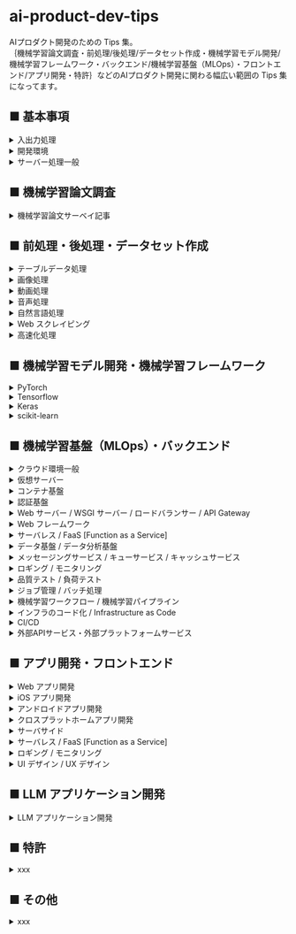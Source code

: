 # ai-product-dev-tips
AIプロダクト開発のための Tips 集。<br>
｛機械学習論文調査・前処理/後処理/データセット作成・機械学習モデル開発/機械学習フレームワーク・バックエンド/機械学習基盤（MLOps）・フロントエンド/アプリ開発・特許｝などのAIプロダクト開発に関わる幅広い範囲の Tips 集になってます。

## ■ 基本事項

<details>
<summary>入出力処理</summary>

- [【シェルスクリプト】フォルダ内のファイル数を確認する。](https://github.com/Yagami360/ai-product-dev-tips/tree/master/io_processing/2)
- [【Python】フォルダ内のファイル一覧を取得する。](https://github.com/Yagami360/ai-product-dev-tips/tree/master/io_processing/1)
- [【Python】２つのフォルダのファイル数＆ファイル名の差分を確認する。](https://github.com/Yagami360/ai-product-dev-tips/tree/master/io_processing/3)
- [【シェルスクリプト】ランダムに１００個のファイルをサンプリングする。](https://github.com/Yagami360/ai-product-dev-tips/tree/master/io_processing/4)
- [【Python】独自の Python CLI コマンドを作成する（ローカル環境にあるファイルでインストールする場合）](https://github.com/Yagami360/ai-product-dev-tips/tree/master/io_processing/5)
- 【Python】独自の Python CLI コマンドを作成する（PyPI に公開したファイルでインストールする場合）
- [【Golang】cobra を使用して独自の Golang CLI コマンドを使用する](https://github.com/Yagami360/ai-product-dev-tips/tree/master/io_processing/7)

</details>

<details>
<summary>開発環境</summary>

- git<br>
    - [git flow をしてブランチ管理を行う](https://github.com/Yagami360/ai-product-dev-tips/tree/master/others_processing/1)
- conda
    - [【シェルスクリプト】シェルスクリプト内で conda 環境を切り替える。](https://github.com/Yagami360/ai-product-dev-tips/tree/master/conda_processing/1)
    - [【シェルスクリプト】conda 環境の自動的に作成する。](https://github.com/Yagami360/ai-product-dev-tips/tree/master/conda_processing/2)
- [Docker](#Docker)
</details>

<details>
<summary>サーバー処理一般</summary>

- 【シェルスクリプト】ssh 切れ対策のために `nohup` コマンドで実行する。
- 【シェルスクリプト】サーバー間でデータを転送・コピーする。
- 【シェルスクリプト】`curl` コマンドで WebAPI を直接たたく
- [【UNIX】サーバー上の画像ファイルをブラウザ上で確認する。](https://github.com/Yagami360/ai-product-dev-tips/tree/master/server_processing/2)
- [【シェルスクリプト】GCP or AWS インスタンスをシェルスクリプト上から停止する。](https://github.com/Yagami360/ai-product-dev-tips/tree/master/server_processing/1)
- 【Python】サーバー上での Python スクリプトをデバッグするときに、ブレークポイントを有効にする。（`import pdb; pdb.set_trace()`）
- [【シェルスクリプト】シェルスクリプトで、GoogleDrive から大容量データをコピーする。](https://github.com/Yagami360/ai-product-dev-tips/tree/master/server_processing/3)
- 【Python】スクリプトで GoogleDrive へデータを自動的に転送する。
- [【シェルスクリプト】ポートフォワーディングを使用した tensorboard 接続](https://github.com/Yagami360/ai-product-dev-tips/tree/master/server_processing/21)
- VPN 接続

</details>

## ■ 機械学習論文調査

<details>
<summary>機械学習論文サーベイ記事</summary>

- [深層学習モデルの論文サーベイ記事](https://github.com/Yagami360/MachineLearning-Papers_Survey)

</details>

## ■ 前処理・後処理・データセット作成

<details>
<summary>テーブルデータ処理</summary>

- 【Python】pandas_profiling でテーブルデータの統計情報を確認する。
- 【Python】pandas データ型に基づき、欠損値の埋め合わせとカテゴリデータのエンコードを一括して行う。
- 【Python】モデルの `feature_importances_` で重要特徴量を確認する。

</details>

<details>
<summary>画像処理</summary>

- [【シェルスクリプト】画像ファイルの解像度を確認する。](https://github.com/Yagami360/ai-product-dev-tips/tree/master/image_processing/1)
- [【Python】OpenCV ↔ Pillow ↔ numpy の変換対応](https://github.com/Yagami360/ai-product-dev-tips/tree/master/image_processing/4)
- [【Python】画像の滑らかさを落とさないように拡張子を変更する。](https://github.com/Yagami360/ai-product-dev-tips/tree/master/image_processing/3)
- [【Python】画像やセマンティックセグメンテーション画像の滑らかさを落とさないようにリサイズする。](https://github.com/Yagami360/ai-product-dev-tips/tree/master/image_processing/2)
- [【Python】画像の対象物のアスペクト比を変えないまま adjust する。](https://github.com/Yagami360/ai-product-dev-tips/tree/master/image_processing/11)
- [【Python】画像の対象物全体を膨張・収縮させる。](https://github.com/Yagami360/ai-product-dev-tips/tree/master/image_processing/14)
- [【Python】人物画像の特定の対象物のみを膨張・収縮させる。](https://github.com/Yagami360/ai-product-dev-tips/tree/master/image_processing/16)
- [【Python】データオーギュメンションや品質評価のための画像の拡大縮小＆平行移動＆回転](https://github.com/Yagami360/ai-product-dev-tips/tree/master/image_processing/13)
- [【Python】セマンティックセグメンテーション画像からラベル値を取得する。](https://github.com/Yagami360/ai-product-dev-tips/tree/master/image_processing/5)
- [【Python】セマンティックセグメンテーション画像の特定のラベル値の部分を抜き取る。](https://github.com/Yagami360/ai-product-dev-tips/tree/master/image_processing/6)
- [【Python】画像のバイナリマスク画像を生成する。](https://github.com/Yagami360/ai-product-dev-tips/tree/master/image_processing/9)
- [【Python】画像の境界輪郭線を滑らかにしたマスク画像を生成する。](https://github.com/Yagami360/ai-product-dev-tips/tree/master/image_processing/17)
- [【Python】画像の背景部分をくり抜く。（グラフ カット）](https://github.com/Yagami360/ai-product-dev-tips/tree/master/image_processing/10)
- remove bg を使用して、画像の背景部分をくり抜く。（グラフ カット）
- [【Python】画像の上下 or 左右対称性を検出する。](https://github.com/Yagami360/ai-product-dev-tips/tree/master/image_processing/8)
- [【Python】品質評価のためのグリッド画像を生成する。](https://github.com/Yagami360/ai-product-dev-tips/tree/master/image_processing/7)
- [【Python】元画像とセグメンテーション画像をアルファブレンディングで重ねて表示する。](https://github.com/Yagami360/ai-product-dev-tips/tree/master/image_processing/12)
- 【Python】画像の特定の対象物が画面端で途切れているかを検出する。
- 【Python】人物パース画像から上着を着ているような人物画像を検出する。
- OpenPose による姿勢推定
    - OpenPose のインストール
    - 【Python】OpenPose の json ファイルを読み込む。
    - 【Python】OpenPose の json ファイルを書き込む。
    - [【Python】OpenPose の json ファイルの関節点を画像表示する。](https://github.com/Yagami360/ai-product-dev-tips/tree/master/image_processing/openpose/1)
    - [【Python】OpenPose の関節点情報に基づき、人物画像を上半身部分でクロップする。](https://github.com/Yagami360/ai-product-dev-tips/tree/master/image_processing/openpose/3)
    - [【Python】OpenPose の関節点情報に基づき、人物画像が正面を向いているか後ろを向いているか判定する。](https://github.com/Yagami360/ai-product-dev-tips/tree/master/image_processing/openpose/2)
    - [【Python】OpenPose の関節点情報と人物パース画像に基づき、人物画像が半袖を着ているかを検出する。](https://github.com/Yagami360/ai-product-dev-tips/tree/master/image_processing/openpose/4)
    - [【Python】OpenPose の関節点情報に基づき、人物セグメンテーション画像に、他の人体部位のラベルを追加する。](https://github.com/Yagami360/ai-product-dev-tips/tree/master/image_processing/openpose/5)
- DensePose による姿勢推定
    - [DensePose の推論 API](https://github.com/Yagami360/densepose_wrapper)
    - [DensePose の IUV 画像から人物パース画像を取得する](https://github.com/Yagami360/densepose_wrapper/blob/master/visualization.py)
    - [DensePose の IUV 画像から UV 値の等高線画像を取得する](https://github.com/Yagami360/densepose_wrapper/blob/master/visualization.py)
    - [DensePose と人物パースモデルを用いて、人物画像における手領域の画像を取得する](https://github.com/Yagami360/hand-image-extractor-api)
- dlib による顔の landmark 検出
    - [【Python】dlib で顔の landmark 検出を検出し、画像上に表示する。](https://github.com/Yagami360/ai-product-dev-tips/tree/master/image_processing/15)

</details>

<details>
<summary>動画処理</summary>

- ffmpeg を使用して動画ファイル（mp4）をクロップする
- [【Python】ffmpeg を使用して画像ファイルと音声ファイル（mp3）から動画ファイル（mp4）を作成する](https://github.com/Yagami360/ai-product-dev-tips/tree/master/video_processing/1)

</details>

<details>
<summary>音声処理</summary>

- [pydub と ffmpeg を用いて音声ファイルの無音部分をクレンジングする](https://github.com/Yagami360/ai-product-dev-tips/tree/master/audio_processing/1)

</details>

<details>
<summary>自然言語処理</summary>

</details>

<details>
<summary>Web スクレイピング</summary>

- [【Python】WEB 上の画像データを収集する。](https://github.com/Yagami360/ai-product-dev-tips/tree/master/web_scraping/1)
- 【Python】Selenium を用いてログインが必要な Web ページにログインし、スクレイピングを行う

</details>

<details>
<summary>高速化処理</summary>

- [【Python】for ループ内の処理を複数 CPU の並列処理で高速化する。](https://github.com/Yagami360/ai-product-dev-tips/tree/master/acceleration_processing/2)
- [【Python】複数 GPU での並列化のために、フォルダ内のファイルを分割し別フォルダに保存し、その後１つのフォルダに再統合する。](https://github.com/Yagami360/ai-product-dev-tips/tree/master/acceleration_processing/1)
- 【Python】for ではなく行列処理で画像処理を高速化する。
- Cuda
- cupy
- OpenCV (GPU版)
- [【Golang】goroutine と Channel を使用してマルチスレッド処理を行う](https://github.com/Yagami360/ai-product-dev-tips/tree/master/ml_ops/100)

</details>

## ■ 機械学習モデル開発・機械学習フレームワーク

<details>
<summary>PyTorch</summary>

- 学習＆推論処理
    - 【PyTorch】学習用データセットと検証用データセットの分割
    - 【PyTorch】学習済みチェックポイント読み込み時に epoch 数や step 数も読み込めるようにする。
    - 【PyTorch】k-fold CV での学習処理
        - scikit-learn の `KFold` と PyTorch の `Subset` の使用
- ネットワーク定義
    - `add_module()` or `nn.ModuleList` or `nn.ModuleDict` でネットワークの段数を柔軟に可変出来るようにする
    - 【PyTorch】特定の層のみ学習を行うようにする : `param.requires_grad = False` と optimizer の `params` 引数の設定
- 高速化
    - [【PyTorch】DP [DataParallel] を使用した単一プロセス + 複数 GPU での高速化](https://github.com/Yagami360/ai-product-dev-tips/tree/master/pytorch_tips/2)
    - [【PyTorch】AMP [Automatic Mixed Precision] を使用した学習と推論の高速化](https://github.com/Yagami360/ai-product-dev-tips/tree/master/pytorch_tips/5)
    - [【PyTorch】DDP [DistributedDataParallel] を使用した複数プロセス + 複数GPU での高速化](https://github.com/Yagami360/ai-product-dev-tips/tree/master/pytorch_tips/3)
    - [【PyTorch】DDP + AMP を使用した高速化](https://github.com/Yagami360/ai-product-dev-tips/tree/master/pytorch_tips/4)
    - [【PyTorch】データローダーでの前処理を GPU 動作させて高速化する（PyTorch 1.7, torchvison 0.8 以降）](https://github.com/Yagami360/ai-product-dev-tips/tree/master/pytorch_tips/6)
- 表示処理
    - 【PyTorch】tensorboard の画像出力を横軸縦軸に並べて表示する
    - 【PyTorch】TensorBoard のヒストグラムにネットワークの重みを表示する。
- データローダー
    - 【PyTorch】独自データセットでの DataLoader 
    - 【PyTorch】複数種類の DA を args 引数でカスタマイズ可能にする
    - [【PyTorch】ネットワークへの入力画像が複数存在する場合に入力画像毎に異なる seed 値での DA を適用する](https://github.com/Yagami360/ai-product-dev-tips/tree/master/pytorch_tips/1)
    - 【PyTorch】Random Erasing での DA
    - 【PyTorch】CutMix での DA
    - 【PyTorch】TPS 変換での DA
- その他
    - 【PyTorch】OpenCV ↔ Pillow ↔ numpy ↔ Tensor [PyTorch] の変換対応
    - 【PyTorch】再現性確保のためのシード値固定処理
    - 【PyTorch】GPU での処理時間を計測する : `torch.cuda.Event()` 使用する方法
- [【PyTorch】PyTorch を使用した深層学習モデルの実装コード集](https://github.com/Yagami360/MachineLearning_Exercises_Python_PyTorch)
- [【PyTorch】PyTorch を使用した強化学習モデルの実装コード集](https://github.com/Yagami360/ReinforcementLearning_Exercises)
- [【PyTorch】PyTorch を使用した 3D Reconstruction モデルの実装コード集](https://github.com/Yagami360/3d-reconstruction_exercises_pytorch)

</details>

<details>
<summary>Tensorflow</summary>

- 【Tensorflow】Dataset API を使用したデータローダー（tensorflow 1.4以降, tensoflow 2.x）
- 【Tensorflow】tensor 値の確認方法（tensorflow 1.x, tensoflow 2.x <EagerMode>, tensoflow 2.x<GraphMode>）
- 【Tensorflow】tf_debug CLI でのデバッグ処理
- 【Tensorflow】tf_debug GUI でのデバッグ処理
- 【Tensorflow】複数 GPU での学習
- 【Tensorflow】AMP（混合精度）を使用した高速化
- [【Tensorflow】Tensorflow を使用した深層学習モデルの実装コード集](https://github.com/Yagami360/machine-learning_exercises_tensorflow)

</details>

<details>
<summary>Keras</summary>

- 【Keras】独自データセットの DataLoader
- 【Keras】継承クラスで独自のネットワークを定義する 
- 【Keras】FineTuning
- 【Keras】複数 GPU での学習
- 【Keras】AMP（混合精度）を使用した高速化
- [【Keras】Keras を使用した Kaggle コンペでの実装コード集](https://github.com/Yagami360/kaggle_exercises)

</details>

<details>
<summary>scikit-learn</summary>

- [【scikit-learn】scikit-learn を使用した 非DNN の機械学習モデルの実装コード集](https://github.com/Yagami360/MachineLearning_Exercises_Python_scikit-learn)

</details>

## ■ 機械学習基盤（MLOps）・バックエンド

<details>
<summary>クラウド環境一般</summary>

- AWS
    - 【AWS】EC インスタンスのディスク容量を後から増設する。
- GCP
    - [【シェルスクリプト】GCP に DeepLearning 環境を自動的に構築する。](https://github.com/Yagami360/ai-product-dev-tips/tree/master/server_processing/6)
    - 【GCP】GCP ディスクを `gcsfuse` コマンドでマウントする。
    - [【GCP】サーバー起動後に自動的に実行するスクリプトを設定する。](https://github.com/Yagami360/ai-product-dev-tips/tree/master/server_processing/5)
    - 【GCP】インスタンスグループを利用したオートスケーリング、ロードバランサーの導入
</details>

<details>
<summary>仮想サーバー</summary>

- 【AWS】EC2 インスタンス
    - [Spotinst Elastigroup を使用して AWS の Spot インスタンスを低価格＆高安定で運用する](https://github.com/Yagami360/ai-product-dev-tips/tree/master/ml_ops/87)
- 【GCP】VM インスタンス

</details>

<details>
<summary>コンテナ基盤</summary>

- <a id="Docker"></a>Docker
    - [【Docker】Docker の基本事項・基本コマンド](https://github.com/Yagami360/ai-product-dev-tips/tree/master/docker_processing/1)
    - [【Docker】docker コンテナ内で機械学習モデルの処理を実行中に tensorboard で実行結果を確認する。](https://github.com/Yagami360/ai-product-dev-tips/tree/master/docker_processing/2)
    - [【Docker】コンテナの起動とコンテナ内での python スクリプト実行を一括して行う。](https://github.com/Yagami360/ai-product-dev-tips/tree/master/docker_processing/3)
    - [【Docker】docker-compose を用いず Docker イメージの作成＆コンテナ起動を一括して実行する](https://github.com/Yagami360/ai-product-dev-tips/tree/master/docker_processing/4)
    - [【Docker】ホスト環境とコンテナ環境で同期したファイルの所有権を指定する。](https://github.com/Yagami360/ai-product-dev-tips/tree/master/docker_processing/5)
    - [【Docker】docker exec を nohup で実行する。](https://github.com/Yagami360/ai-product-dev-tips/tree/master/docker_processing/6)
    - [【Docker】本番環境用の Docker イメージと開発環境用の Docker イメージの構成](https://github.com/Yagami360/ai-product-dev-tips/tree/master/docker_processing/7)
    - 【Docker】dockerfile でユーザー追加後に git clone する際の、permission denied エラー対策
    - [【Docker】dockerfile の WORKDIR 変更前のデフォルトパス](https://github.com/Yagami360/ai-product-dev-tips/tree/master/docker_processing/9)
    - [【Docker】requests モジュールを用いてコンテナ間通信するときの、IP アドレス指定方式（コンテナ名で指定）](https://github.com/Yagami360/ai-product-dev-tips/tree/master/docker_processing/8)
    - 【Docker】Docker コンテナ内から別の Docker コンテナを認識する
- Kubernetes (k8s)
    - 【GCP】GKE [Google Kubernetes Engine]
        - [【GCP】Kubernetes (k8s) と GKE [Google Kubernetes Engine] の基本事項](https://github.com/Yagami360/ai-product-dev-tips/tree/master/server_processing/9)
        - [【GCP】GKE クラスタのノードで GPU を使用可能にする](https://github.com/Yagami360/ai-product-dev-tips/tree/master/server_processing/10)
        - [【GCP】GKE を用いた機械学習モデルの推論 API の構築](https://github.com/Yagami360/graphonomy_api-server_gke)
        - [[In-progress]【GCP】GKE でのオートスケールの基礎事項](https://github.com/Yagami360/ai-product-dev-tips/tree/master/ml_ops/31)
        - [【GCP】Cloud Monitoring でのカスタム指標を k8s の外部メトリックとしてオートスケールする](https://github.com/Yagami360/ai-product-dev-tips/tree/master/ml_ops/50)
        - 【GCP】Workload Identity を用いた GKE クラスタから GCP リソースへのアクセス
        - 【GCP】GKE の外部公開サービスの IP アドレスを固定する
        - 【GCP】Pod 間で通信する
        - 【GCP】Pod 内のコンテナ間で通信する
        - 【GCP】Pod でのコンテナの起動順を設定する
        - 【GCP】Pod 内のコンテナ内から別の Pod を認識する
        - 【GCP】GKE クラスタをマルチゾーンクラスタにして安定性を向上させる
        - 【GCP】GKE クラスタをマルチリージョン＆マルチゾーンクラスタにして安定性を向上させる
        - 【k8s】Istio の基礎事項
        - [【GCP】GKE で構成した Web API に Istio を使用したサーキットブレーカーを導入する](https://github.com/Yagami360/ai-product-dev-tips/tree/master/ml_ops/27)
        - [【GCP】Istio の VirtualSevice を使用してリクエストデータのヘッダーに応じて異なる Web-API で推論する](https://github.com/Yagami360/ai-product-dev-tips/tree/master/ml_ops/40)
        - [[In-progress]【GCP】GoogleマネージドSSL証明書を用いて、GKE 上の Web-API を https 化する](https://github.com/Yagami360/ai-product-dev-tips/tree/master/ml_ops/45)
        - [【GCP】k8s の Job を使用する](https://github.com/Yagami360/ai-product-dev-tips/tree/master/ml_ops/51)
        - 【GCP】k8s の CronJob を使用する
        - 【GCP】同期 REST API へのリクエストを k8s のジョブで管理する
        - 【GCP】非同期 REST API へのリクエストを k8s のジョブを管理する
        - 【GCP】サイドカーで異なるコンテナ間のボリュームを共有する
        - 【GCP】k8s の PersistentVolume と hostpath を使用してコンテナ間のボリュームを永続的に共有する
        - [【GCP】GKE 上の Web-API に対して Google Cloud Armor の WAF 機能を使用してクライアントIP単位での RateLimit 制限を行う](https://github.com/Yagami360/ai-product-dev-tips/tree/master/ml_ops/55)
        - [【GCP】 Kustomize を使用して GKE 上の　Web-API の k8s のリソース管理を行う](https://github.com/Yagami360/ai-product-dev-tips/tree/master/ml_ops/71)
        - 【GCP】GKE で Spot インスタンスを使用しコスト削減を行う
    - 【AWS】Amazon EKS [Amazon Elastic Kubernetes Service]
        - [[In-progress]【AWS】`eksctl` コマンドを使用して Amazon EKS 上の Web API を構築する](https://github.com/Yagami360/ai-product-dev-tips/tree/master/ml_ops/60)
        - [【AWS】Spotinst Ocean を使用して AWS の EKS クラスターを低価格＆高安定で運用する](https://github.com/Yagami360/ai-product-dev-tips/tree/master/ml_ops/88)
        - 【AWS】Spotinst Ocean を使用して AWS の EKS クラスターを低価格＆高安定で運用する（terraform 使用）

</details>

<details>
<summary>認証基盤</summary>

- [【GCP】GCP の認証システム](https://github.com/Yagami360/ai-product-dev-tips/tree/master/server_processing/11)
- [[In-progress]【AWS】AWS の認証システム](https://github.com/Yagami360/ai-product-dev-tips/tree/master/ml_ops/59)
</details>

<details>
<summary>Web サーバー / WSGI サーバー / ロードバランサー / API Gateway</summary>

- Web サーバー / WSGI サーバー
    - nginx
        - [【nginx】nginx の基本事項](https://github.com/Yagami360/ai-product-dev-tips/tree/master/server_processing/22)
        - [【nginx】nginx での Webサーバーを https 化する（自己署名SSL認証書を使用する場合）](https://github.com/Yagami360/ai-product-dev-tips/tree/master/server_processing/23)
        - [【nginx】nginx をリバースプロキシとして利用する。](https://github.com/Yagami360/ai-product-dev-tips/tree/master/server_processing/24)
        - [【nginx】リバースプロキシとしての nginx をロードバランサーとして利用する。](https://github.com/Yagami360/ai-product-dev-tips/tree/master/server_processing/25)
        - [【nginx】docker + nginx + Flask を用いた Web-API の構築](https://github.com/Yagami360/ai-product-dev-tips/tree/master/server_processing/26)
    - WSGI/ uWSGI
        - [【uWSGI】WSGI / uWSGI の基本事項](https://github.com/Yagami360/ai-product-dev-tips/tree/master/server_processing/27)
        - [【uWSGI】docker + nginx + uWSGI + Flask を用いた Web-API の構築](https://github.com/Yagami360/ai-product-dev-tips/tree/master/server_processing/28)
    - Gunicorn
- ロードバランサー
    - 【AWS】ALB [Application Load Balancer]
        - [[In-progress]【AWS】ALB [Application Load Balancer] を使用して複数の EC2 インスタンスに対しての HTTP 接続の L7 ロードバランシングを行う（AWS CLI 使用）](https://github.com/Yagami360/ai-product-dev-tips/tree/master/ml_ops/89)
    - 【AWS】AWS Load Balancer Controller / AWS ALB Ingress Controller
        - [[In-progress]【AWS】AWS Load Balancer Controller（旧 AWS ALB Ingress Controller）を使用して EKS 上の Web-API に ALB での L7 ロードバランシングを行う（AWS CLI 使用）](https://github.com/Yagami360/ai-product-dev-tips/tree/master/ml_ops/91)
- API Gateway
    - 【AWS】Amazon API Gateway
        - [【AWS】Amazon API Gateway を使用して Lambda 関数での REST API を構築する（Amazon CLI 使用）](https://github.com/Yagami360/ai-product-dev-tips/tree/master/ml_ops/82)
        - 【AWS】Amazon API Gateway を使用して EC2 インスタンス上の REST API を構築する（Amazon CLI 使用）
    - Ambassador
        - [[In-progress] Ambassador を使用して EKS クラスター上の Web-API の API Gateway を行う](https://github.com/Yagami360/ai-product-dev-tips/tree/master/ml_ops/90)
- DNS サーバー
    - [DNS サーバーの基礎事項](https://github.com/Yagami360/ai-product-dev-tips/tree/master/server_processing/37)
    - 【AWS】Route53
    - 【GCP】Cloud DNS

</details>

<details>
<summary>Web フレームワーク</summary>

- REST API / RESTful API
    - [REST API / RESTful API の基本事項](https://github.com/Yagami360/ai-product-dev-tips/tree/master/server_processing/29)
- 【Python】Flask
    - 【Python】GCP インスタンス + docker + Flask を用いた Web-API の構築
    - [【Python】Flask での Web-API を https 化する（自己署名SSL認証を使用する場合）](https://github.com/Yagami360/ai-product-dev-tips/tree/master/server_processing/20)
    - 【Python】Flask での Web-API を https 化（SSL）する（認証局[CA]を使用する場合）
- 【Python】Django
- 【Python】FastAPI
    - [FastAPI の基本事項](https://github.com/Yagami360/ai-product-dev-tips/tree/master/server_processing/30)
    - [FastAPI + uvicorn での構成](https://github.com/Yagami360/ai-product-dev-tips/tree/master/server_processing/31)
    - [FastAPI + uvicorn + gunicorn での構成（本番環境想定時）](https://github.com/Yagami360/ai-product-dev-tips/tree/master/server_processing/32)
    - [FastAPI + uvicorn + gunicorn + docker を用いた Web-API の構築](https://github.com/Yagami360/ai-product-dev-tips/tree/master/server_processing/33)
    - [FastAPI での GET / POST 処理（FastAPI + uvicorn + gunicorn + docker での構成）](https://github.com/Yagami360/ai-product-dev-tips/tree/master/server_processing/34)
    - [FastAPI を使用した Web-API にファイルをアップロードする](https://github.com/Yagami360/ai-product-dev-tips/tree/master/ml_ops/46)
    - [FastAPI を使用した Web-API に複数ファイルを同時にアップロードする](https://github.com/Yagami360/ai-product-dev-tips/tree/master/ml_ops/47)
    - FastAPI を使用した Web-API からファイルをダウンロードする
    - [FastAPI での非同期処理（FastAPI + uvicorn + gunicorn + docker での構成）](https://github.com/Yagami360/ai-product-dev-tips/tree/master/server_processing/35)
    - [FastAPI を使用した非同期処理での Web-API の構築（FastAPI + uvicorn + gunicorn + redis + バッチサーバー + docker での構成で画像データを扱うケース）](https://github.com/Yagami360/ai-product-dev-tips/tree/master/server_processing/36)
    - [FastAPI を使用した非同期処理での Web-API の構築（FastAPI + uvicorn + gunicorn + redis + バッチサーバー + docker での構成で動画データを扱うケース）](https://github.com/Yagami360/ai-product-dev-tips/tree/master/ml_ops/48)
    - FastAPI を使用した非同期処理での機械学習モデル推論 API の構築（FastAPI + uvicorn + gunicorn + redis + バッチサーバー + docker での構成）
    - [FastAPI を使用した複数の同期処理での Web-API を並列処理する（FastAPI + uvicorn + gunicorn + docker + docker-compose での構成）](https://github.com/Yagami360/ai-product-dev-tips/tree/master/ml_ops/38)
    - [推論時間が異なる複数の API から構成される Web-API において、推論結果を複数段階に分けてレスポンスする（FastAPI + uvicorn + gunicorn + docker + docker-compose での構成）](https://github.com/Yagami360/ai-product-dev-tips/tree/master/ml_ops/43)
    - FastAPI を使用した非同期処理での Web-API の出力結果を GSC に転送する
    - FastAPI を使用した非同期処理での Web-API の出力結果を GoogleDrive に転送する
    - FastAPI を使用した非同期処理での Web-API の出力完了結果を Slack に通知する
- 【Python】httpx を用いて複数の　Web-API に並列実行でリクエストする
- 【Golang】net/http（標準ライブラリ）
    - [【Golang】net/http を使用して GET リクエストに対しての簡単な REST API を作成する](https://github.com/Yagami360/ai-product-dev-tips/tree/master/ml_ops/72)
    - net/http を使用して POST リクエストに対しての簡単な REST API を作成する
- 【Golang】Gin
    - [【Golang】Gin を使用して簡単な REST API を作成する](https://github.com/Yagami360/ai-product-dev-tips/tree/master/ml_ops/69)
- 【Elixir】Phoenix
    - [【Elixir】Phoenix を使用して簡単な REST API を作成する](https://github.com/Yagami360/ai-product-dev-tips/tree/master/ml_ops/86)
    - [【Elixir】[In-progress] Phoenix を使用して簡単な REST API を作成する（docker 使用）](https://github.com/Yagami360/ai-product-dev-tips/tree/master/ml_ops/83)

</details>

<details>
<summary>サーバレス / FaaS [Function as a Service]</summary>

- 【GCP】Cloud Functions
    - [【GCP】Cloud Functions を利用したサーバーレス Web-API の構築](https://github.com/Yagami360/ai-product-dev-tips/tree/master/server_processing/7)
    - 【GCP】Cloud Functions の単体テスト＆結合テスト   
    - 【GCP】Cloud Functions で GPU を使用可能にする
    - 【GCP】Cloud Functions を用いた機械学習モデルの推論 API の構築
- 【GCP】Cloud Run
    - [【GCP】Cloud Run を利用したサーバーレス Web-API の構築](https://github.com/Yagami360/ai-product-dev-tips/tree/master/server_processing/8)
    - 【GCP】Cloud Run で GPU を使用可能にする
    - 【GCP】Cloud Run を用いた機械学習モデルの推論 API の構築
- 【AWS】AWS Lambda
    - [【AWS】AWS Lambda を使用してサーバレス Web-API を構築する](https://github.com/Yagami360/ai-product-dev-tips/tree/master/ml_ops/58)
- 【AWS】AWS Step Functions
    - [[In-progress]【AWS】AWS Step Functions を使用して複数の AWS Lambda を順次実行する](https://github.com/Yagami360/ai-product-dev-tips/tree/master/ml_ops/85)

</details>

<details>
<summary>データ基盤 / データ分析基盤</summary>

- 非構造化データ
    - 【GCP】GCS [Google Cloud Storage]
    - 【AWS】Amazon S3
- 構造化データ（SQL）
    - MySQL
        - [【MySQL】SQLAlchemy を使用して Python スクリプトから MySQL に接続する](https://github.com/Yagami360/ai-product-dev-tips/tree/master/ml_ops/34)
        - [【MySQL】SQLAlchemy を使用して Python スクリプトから MySQL に接続する（docker + docker-compose での構成）](https://github.com/Yagami360/ai-product-dev-tips/tree/master/ml_ops/35)
        - [【MySQL】MySQL に Web-API のログデータを書き込む（FastAPI + uvicorn + gunicorn + MySQL + SQLAlchemy + docker + docker-compose での構成）](https://github.com/Yagami360/ai-product-dev-tips/tree/master/ml_ops/36)
        - 【MySQL】MySQL に書き込んだ Web-API のログデータを監視する（FastAPI + uvicorn + gunicorn + MySQL + SQLAlchemy + docker + docker-compose での構成）
        - [[In-progress]【MySQL】MySQL に保存したジョブデータをバッチ単位で処理する Web-API（FastAPI + uvicorn + gunicorn + MySQL + SQLAlchemy + docker + docker-compose での構成）](https://github.com/Yagami360/ai-product-dev-tips/tree/master/ml_ops/37)
    - PostgreSQL
        - [PostgreSQL CLI を使用して PostgreSQL データベースの CRUD 処理を行う](https://github.com/Yagami360/ai-product-dev-tips/tree/master/ml_ops/80)
        - [PostgreSQL CLI を使用して PostgreSQL データベースの CRUD 処理を行う（docker 使用）](https://github.com/Yagami360/ai-product-dev-tips/tree/master/ml_ops/81)
        - [alembic を使用して PostgreSQL データベースの DB マイグレーションを行う](https://github.com/Yagami360/ai-product-dev-tips/tree/master/ml_ops/84)
        - [[In-progress]【Elixir】Ecto の Ecto.Repo を使用して PostgreSQL データベースの CRUD 処理を行う](https://github.com/Yagami360/ai-product-dev-tips/tree/master/ml_ops/92)
        - [[In-progress]【Elixir】Ecto の Ecto.Schema で定義したテーブルデータの内容を PostgreSQL データベースのテーブルに追加する](https://github.com/Yagami360/ai-product-dev-tips/tree/master/ml_ops/93)
        - [【Elixir】Phoenix 版 Ecto の Ecto.Repo を使用して PostgreSQL データベースの CRUD 処理を行う](https://github.com/Yagami360/ai-product-dev-tips/tree/master/ml_ops/94)
        - [【Elixir】Phoenix 版 Ecto の Ecto.Schema で定義したテーブルデータの内容を PostgreSQL データベースのテーブルに追加する](https://github.com/Yagami360/ai-product-dev-tips/tree/master/ml_ops/95)
        - [【Elixir】Phoenix 版 Ecto の Ecto.Changeset を使用して PosgreSQL DB のテーブルデータの一部の列のみを変更する](https://github.com/Yagami360/ai-product-dev-tips/tree/master/ml_ops/96)
        - [【Elixir】Phoenix 版 Ecto の Ecto.Query を使用して PosgreSQL DB のテーブルデータを取り出す](https://github.com/Yagami360/ai-product-dev-tips/tree/master/ml_ops/97)
        - [【Elixir】Phoenix 版 Ecto の Ecto.Multi を使用して PosgreSQL DB に対しての複数のデータベース処理を１つのトランザクションで行う](https://github.com/Yagami360/ai-product-dev-tips/tree/master/ml_ops/98)
    - 【GCP】Google Cloud SQL
        - [【GCP】Google Cloud SQL の基礎事項](https://github.com/Yagami360/ai-product-dev-tips/tree/master/ml_ops/56)
        - [【GCP】Google Cloud SQL を使用して SQL インスタンス上の MySQL データベースの CRUD 処理を行う](https://github.com/Yagami360/ai-product-dev-tips/tree/master/ml_ops/57)
        - 【GCP】Google Cloud SQL を使用して MySQL に Web-API のログデータを書き込む（FastAPI + uvicorn + gunicorn + MySQL + docker + docker-compose での構成）
    - 【GCP】BigQuery
        - [【GCP】BigQuery の基礎事項](https://github.com/Yagami360/ai-product-dev-tips/tree/master/ml_ops/6)
        - [【GCP】BigQuery を使用したデータ処理（GUI使用時）](https://github.com/Yagami360/ai-product-dev-tips/tree/master/ml_ops/7)
        - [【GCP】BigQuery を使用したデータ処理（CLI使用時）](https://github.com/Yagami360/ai-product-dev-tips/tree/master/ml_ops/8)
        - 【GCP】BigQuery を使用したデータ処理（Python 用 BigQuery Storage API ライブラリ使用時）
    - 【AWS】Amazon Aurora
        - [【AWS】Amazon Aurora を使用して MySQL データベースの CRUD 処理を行う（Amazon CLI 使用）](https://github.com/Yagami360/ai-product-dev-tips/tree/master/ml_ops/78)
- 構造化データ（NoSQL）
    - 【AWS】Amazon DynamoDB
        - [【AWS】Amazon DynamoDB を使用して NoSQL データベースの CRUD 処理を行う（AWS CLI 使用）](https://github.com/Yagami360/ai-product-dev-tips/tree/master/ml_ops/75)
- NAS [Network Attached Storage] / NFS [Network File System]
    - 【AWS】Amazon EFS
        - [【AWS】Amazon EFS を使用して EC2 インスタンスに共有ストレージ（NAS）を追加する（AWS CLI 使用）](https://github.com/Yagami360/ai-product-dev-tips/tree/master/ml_ops/77)

</details>

<details>
<summary>メッセージングサービス / キューサービス / キャッシュサービス</summary>

- [メッセージングサービス・キューサービスの基本事項](https://github.com/Yagami360/ai-product-dev-tips/tree/master/ml_ops/17)
- Redis
    - Redis の基礎事項
    - [Redis を Python スクリプトで使用する](https://github.com/Yagami360/ai-product-dev-tips/tree/master/ml_ops/22)
    - [docker + Redis + Python での Redis の構成](https://github.com/Yagami360/ai-product-dev-tips/tree/master/ml_ops/23)
    - docker + Flask での Web-API を Redis を利用して非同期実行する
    - [推論結果を Redis にキャッシュし、同じ入力データでの Web-API の推論処理を高速化する（FastAPI + uvicorn + gunicorn + redis + docker + docker-compose での構成）](https://github.com/Yagami360/ai-product-dev-tips/tree/master/ml_ops/39)
    - [入力データや前処理データを Redis にキャッシュし、同じ入力データでの Web-API の推論処理を高速化する（FastAPI + uvicorn + gunicorn + redis + docker + docker-compose での構成）](https://github.com/Yagami360/ai-product-dev-tips/tree/master/ml_ops/44)
- 【GCP】Google Cloud Pub/Sub
    - [【GCP】Google Cloud Pub/Sub の基礎事項](https://github.com/Yagami360/ai-product-dev-tips/tree/master/ml_ops/18)
    - [【GCP】Google Cloud Pub/Sub を Python スクリプト上で利用する（PULL 方式）](https://github.com/Yagami360/ai-product-dev-tips/tree/master/ml_ops/19)
    - 【GCP】Google Cloud Pub/Sub を Python スクリプト上で利用する（PUSH 方式）
    - [【GCP】Cloud Scheduler と Google Pub/Sub を用いて、サーバーを一定の時間間隔で起動・停止する。](https://github.com/Yagami360/ai-product-dev-tips/tree/master/server_processing/4)
    - [[In-progress] docker + Flask での Web-API を Cloud Pub/Sub を利用して非同期実行する（PULL方式）](https://github.com/Yagami360/ai-product-dev-tips/tree/master/ml_ops/20)
    - 機械学習モデルの推論 API を Cloud Pub/Sub を利用して非同期実行する（PULL方式）
- 【AWS】Amazon SQS
    - [【AWS】Amazon SQS を使用して標準キューの簡単なキューイングを行う（AWS CLI 使用）](https://github.com/Yagami360/ai-product-dev-tips/tree/master/ml_ops/74)
- 【AWS】Amazon ElastiCache
    - [[In-progress]【AWS】Amazon ElastiCache for Redis を使用してメモリのキャッシングを行う（AWS CLI 使用）](https://github.com/Yagami360/ai-product-dev-tips/tree/master/ml_ops/76)

</details>

<details>
<summary>ロギング / モニタリング</summary>

- 【Python】デコレーターを用いてロギング処理を共通化する
- サーバーのロギング / モニタリング
    - 【GCP】Cloud logging（旧 Stackdriver）
    - [【GCP】Cloud Monitoring（旧 Stackdriver Monitoring）にカスタム指標を書き込む（FastAPI + uvicorn + gunicorn + redis + バッチサーバー + モニタリングサーバー + docker での構成）](https://github.com/Yagami360/ai-product-dev-tips/tree/master/ml_ops/49)
    - Datadog
        - 【Datadog】Datadog の基礎事項
        - [【Datadog】GCE の各種メトリクスとログデータを Datadog で表示する](https://github.com/Yagami360/ai-product-dev-tips/tree/master/ml_ops/52)
        - 【Datadog】GCE 上の Web-API の各種ログを Datadog で表示する 
        - 【Datadog】GKE 上の Web-API の各種ログを Datadog で表示する 
        - 【Datadog】アプリの各種ログを Datadog で表示する 
    - Sentry
        - [【Sentry】Sentry を使用して FastAPI を使用した Web-API のエラーを監視する（FastAPI + uvicorn + gunicorn + docker + docker-compose + Sentry での構成）](https://github.com/Yagami360/ai-product-dev-tips/tree/master/ml_ops/53)
    - Grafana
    - OpsGenie
        - [[In-progress] Opsgenie を使用して EC2 インスタンスに導入している Datadog で検知したアラートを管理・通知する](https://github.com/Yagami360/ai-product-dev-tips/tree/master/ml_ops/63)
- ログフォワーダ
    - [Fluentd (td-​agent) を使用してログデータを転送する](https://github.com/Yagami360/ai-product-dev-tips/tree/master/ml_ops/29)
    - [Fluentd を使用して Web-API からのログデータを転送する（FastAPI + uvicorn + gunicorn + Fluentd + docker + docker-compose での構成）](https://github.com/Yagami360/ai-product-dev-tips/tree/master/ml_ops/30)
    - Fluentd を使用して GCE 上の Web-API でのログデータを Cloud logging に転送する（FastAPI + uvicorn + gunicorn + Fluentd + docker + GKE での構成）
    - [Fluentd を使用して GKE 上の Web-API でのログデータを Cloud logging に転送する（FastAPI + uvicorn + gunicorn + Fluentd + docker + GKE での構成）](https://github.com/Yagami360/ai-product-dev-tips/tree/master/ml_ops/32)
    - [[In-progress] Fluentd を使用して機械学習 API のログデータを転送する（FastAPI + uvicorn + gunicorn + Fluentd + docker + docker-compose での構成）](https://github.com/Yagami360/ai-product-dev-tips/tree/master/ml_ops/28)
    - Fluentd を使用して Python スクリプトからログ集約する

</details>

<details>
<summary>品質テスト / 負荷テスト</summary>

- 単体テスト
    - [[In-progress]【Golang】go test と go mock を使用してコードの単体テストを行う](https://github.com/Yagami360/ai-product-dev-tips/tree/master/ml_ops/101)
- 負荷テスト
    - 機械学習 API サーバーの負荷テストの基礎事項
    - [GKE で構成した Web API に vegeta atteck を使用して負荷テストする](https://github.com/Yagami360/ai-product-dev-tips/tree/master/ml_ops/25)
    - GKE で構成した機械学習 API に vegeta atteck を使用して負荷テストする
- [Istio の VirtualSevice のトラフィックミラーリング機能を使用して Web-API のシャドウA/Bテストを行う](https://github.com/Yagami360/ai-product-dev-tips/tree/master/ml_ops/41)
- [Istio の VirtualSevice のトラフィック分割機能を使用して、Web-API のオンラインA/Bテストを行う](https://github.com/Yagami360/ai-product-dev-tips/tree/master/ml_ops/42)

</details>

<details>
<summary>ジョブ管理 / バッチ処理</summary>

- Slurm
- 【AWS】AWS Batch
    - [【AWS】 AWS Batch を使用して EC2 インスタンス上で簡単なバッチ処理を行う（AWS CLI 使用）](https://github.com/Yagami360/ai-product-dev-tips/tree/master/ml_ops/73)
    - 【AWS】 AWS Batch を使用して EC2 インスタンス上で簡単なバッチ処理を行う（terraform 使用）

</details>

<details>
<summary>機械学習ワークフロー / 機械学習パイプライン</summary>

- 【Apahe】Apahe Airflow
- 【GCP】CloudComposer
    - [【GCP】CloudComposer の基礎事項](https://github.com/Yagami360/ai-product-dev-tips/tree/master/ml_ops/61)
    - [【GCP】CloudComposer v1 を使用して簡単なワークフローを構成する](https://github.com/Yagami360/ai-product-dev-tips/tree/master/ml_ops/62)
    - 【GCP】CloudComposer v2 を使用して簡単なワークフローを構成する
- Luigi / gokart
    - Luigi を使用して複雑な処理を行う API のパイプラインを管理する
- Kedro
    - [Kedro を使用して簡単なワークフローを構成する](https://github.com/Yagami360/ai-product-dev-tips/tree/master/ml_ops/65)
- MLflow
- 【AWS】Amazon SageMaker
- 【GCP】Kubeflow
    - [【Kubeflow】Kubeflow の基礎事項](https://github.com/Yagami360/ai-product-dev-tips/tree/master/ml_ops/1)
    - [[In-progress]【Kubeflow】GKE クラスタに Kubeflow を構築する](https://github.com/Yagami360/ai-product-dev-tips/tree/master/ml_ops/2)
    - [【Kubeflow】Google AI Platform Pipelines を利用して Kubeflow Pipelines の機械学習パイプラインを構築する](https://github.com/Yagami360/ai-product-dev-tips/tree/master/ml_ops/3)
- 【GCP】Vertex AI
    - [【GCP】Vertex AI の基礎事項](https://github.com/Yagami360/ai-product-dev-tips/tree/master/ml_ops/105)
    - [【GCP】Vertex Pipelines を使用して機械学習パイプラインを構築する](https://github.com/Yagami360/ai-product-dev-tips/tree/master/ml_ops/54)
    - 【GCP】Vertex Pipelines を使用して独自のパイプラインコンポーネントでの機械学習パイプラインを構築する

</details>

<details>
<summary>インフラのコード化 / Infrastructure as Code</summary>

- Terraform
    - [Terraform の基礎事項](https://github.com/Yagami360/ai-product-dev-tips/tree/master/ml_ops/10)
    - Terraform を利用して Amazon IAM を構築する
    - [Terraform を利用して AWS インスタンスを構築する](https://github.com/Yagami360/ai-product-dev-tips/tree/master/ml_ops/11)
    - [Terraform を利用して AWS インスタンスを構築する（docker 使用時）](https://github.com/Yagami360/ai-product-dev-tips/tree/master/ml_ops/67)
    - [Terraform を利用して Amazon EKS クラスターを構築する（docker 使用時）](https://github.com/Yagami360/ai-product-dev-tips/tree/master/ml_ops/70)
    - Terraform を利用して Amazon EKS クラスターを構築する（定義済み module + docker 使用時）
    - Terraform を利用して GCP インスタンスを構築する。
    - Terraform を利用して機械学習環境の GCP インスタンスを自動的に構築する。
- 【GCP】DeploymentManager
    - 【GCP】DeploymentManager の基礎事項
- 【AWS】CloudFormation

</details>

<details>
<summary>CI/CD</summary>

- [CI/CD の基礎事項](https://github.com/Yagami360/ai-product-dev-tips/tree/master/ml_ops/4)
- GitHub Actions
    - [GitHub Actions を用いた CI/CD](https://github.com/Yagami360/ai-product-dev-tips/tree/master/ml_ops/5)
    - GitHub Actions を用いて機械学習の推論APIの CI/CD を行う
    - [[In-progress] GitHub Actions と Terraform を使用して EC2 インスタンスの CI/CD を行う](https://github.com/Yagami360/ai-product-dev-tips/tree/master/ml_ops/66)
    - [GitHub Actions, Terraform, ArgoCD を使用して GKE 上の Web-API の CI/CD を行う](https://github.com/Yagami360/ai-product-dev-tips/tree/master/ml_ops/68)
- CircleCI
    - [CircleCI と Terraform を使用して EC2 インスタンスの CI/CD を行う](https://github.com/Yagami360/ai-product-dev-tips/tree/master/ml_ops/79)
- 【GCP】Cloud Build
    - [【GCP】Cloud Build を用いてローカルPC 上で CI/CD を行う](https://github.com/Yagami360/ai-product-dev-tips/tree/master/ml_ops/12)
    - 【GCP】Cloud Build を用いて GCE 上で CI/CD を行う
    - [【GCP】Cloud Build を用いて Cloud Run 上で CI/CD を行う](https://github.com/Yagami360/ai-product-dev-tips/tree/master/ml_ops/13)
    - [【GCP】Cloud Build を用いて Cloud Function 上で CI/CD を行う](https://github.com/Yagami360/ai-product-dev-tips/tree/master/ml_ops/14)
    - [【GCP】Cloud Build を用いて GKE（CPU動作）上で CI/CD を行う](https://github.com/Yagami360/ai-product-dev-tips/tree/master/ml_ops/15)
    - [【GCP】Cloud Build を用いて GKE（GPU動作）上で CI/CD を行う](https://github.com/Yagami360/ai-product-dev-tips/tree/master/ml_ops/16)
- ArgoCD
    - [ArgoCD を使用して Web-API を Kubernetes（Amazon EKS）上に継続的にデプロイ（CD）する](https://github.com/Yagami360/argocd-exercises)

</details>

<details>
<summary>外部APIサービス・外部プラットフォームサービス</summary>

</details>

## ■ アプリ開発・フロントエンド

<details>
<summary>Web アプリ開発</summary>

- HTML
    - Google タグマネージャー（GMT）
- CSS
- JavaScript / TypeScript
- UI フレームワーク
    - jQuery
    - Vue.js / Nuxt.js
        - [[In-progress]【Vue.js】Vue.js の基礎事項](https://github.com/Yagami360/ai-product-dev-tips/tree/master/front_end/web_app/7)
        - [【Vue.js】CDN 版（スタンドアロン版）の Vue.js を使用する](https://github.com/Yagami360/ai-product-dev-tips/tree/master/front_end/web_app/9)
        - [【Vue.js】Vue.js スクリプトの基本的な書き方（CDN 版での構成）](https://github.com/Yagami360/ai-product-dev-tips/tree/master/front_end/web_app/11)
        - [【Vue.js】vue-cli を用いて Vue.js アプリをデプロイする](https://github.com/Yagami360/ai-product-dev-tips/tree/master/front_end/web_app/10)
        - [【Vue.js】v-html 属性を使用して `{{}}` を HTML の要素（タグ）として認識させる（CDN 版での構成）](https://github.com/Yagami360/ai-product-dev-tips/tree/master/front_end/web_app/13)
        - [【Vue.js】v-bind 属性を使用して HTML タグの属性に値を設定する（CDN 版での構成）](https://github.com/Yagami360/ai-product-dev-tips/tree/master/front_end/web_app/14)
        - 【Vue.js】v-if 属性を使用して条件付きでレンダリングする（CDN 版での構成）
        - 【Vue.js】v-for 属性を使用してオブジェクトのプロパティを順にレンダリングする（CDN 版での構成）
        - [【Vue.js】コンポーネントの基本的な書き方（CDN 版での構成）](https://github.com/Yagami360/ai-product-dev-tips/tree/master/front_end/web_app/12)
        - [[In-progress]【Vue.js】コンポーネントで v 属性を利用する（CDN 版での構成）](https://github.com/Yagami360/ai-product-dev-tips/tree/master/front_end/web_app/15)
        - [【Vue.js】コンポーネントでイベント処理する（CDN 版での構成）](https://github.com/Yagami360/ai-product-dev-tips/tree/master/front_end/web_app/16)
        - 【Vue.js】Bootstrap（CSSのフレームワーク）を Vue.js アプリケーション内で使用する（CDN 版での構成）
    - <a id="React"></a>React / Next.js
        - [[In-progress]【React】React の基礎事項](https://github.com/Yagami360/ai-product-dev-tips/tree/master/front_end/web_app/18)
        - [【React】CDN 版（スタンドアロン版）の React を使用する](https://github.com/Yagami360/ai-product-dev-tips/tree/master/front_end/web_app/19)
        - [【React】Creat React App を用いて React アプリをデプロイする](https://github.com/Yagami360/ai-product-dev-tips/tree/master/front_end/web_app/20)
        - [【React】JSX を用いて階層構造のタグを表示する（CDN 版での構成）](https://github.com/Yagami360/ai-product-dev-tips/tree/master/front_end/web_app/21)
        - [【React】JSX に変数値を埋め込む（CDN 版での構成）](https://github.com/Yagami360/ai-product-dev-tips/tree/master/front_end/web_app/22)
        - [【React】JSX で HTML 属性に変数値を設定する（CDN 版での構成）](https://github.com/Yagami360/ai-product-dev-tips/tree/master/front_end/web_app/23)
        - [【React】関数コンポーネントを使用する（CDN 版での構成）](https://github.com/Yagami360/ai-product-dev-tips/tree/master/front_end/web_app/24)
        - [【React】クラスコンポーネントを使用する（CDN 版での構成）](https://github.com/Yagami360/ai-product-dev-tips/tree/master/front_end/web_app/25)
        - [【React】クラスコンポーネントでステートを使用する（CDN 版での構成）](https://github.com/Yagami360/ai-product-dev-tips/tree/master/front_end/web_app/26)
        - [【React】クラスコンポーネントでイベントを割り当てる（CDN 版での構成）](https://github.com/Yagami360/ai-product-dev-tips/tree/master/front_end/web_app/27)
        - [【React】クラスコンポーネントでコンテキストを使用する（CDN 版での構成）](https://github.com/Yagami360/ai-product-dev-tips/tree/master/front_end/web_app/28)
        - [[In-progress]【React】React で Material-UI のコンポーネントを使用する（TypeScript 使用）](https://github.com/Yagami360/ai-product-dev-tips/tree/master/front_end/web_app/46)
        - 【React】React で Material-UI のテンプレートを使用する（TypeScript 使用）
        - 【React】React でレスポンシブデザインを行う
        - [【React】Redux を使用して値の状態管理を行う](https://github.com/Yagami360/ai-product-dev-tips/tree/master/front_end/web_app/29)
        - [【React】Redux Persist で React アプリのデータを永続化する](https://github.com/Yagami360/ai-product-dev-tips/tree/master/front_end/web_app/31)
        - [【React】React Hooks のステートフックを使用して値の状態管理を行う](https://github.com/Yagami360/ai-product-dev-tips/tree/master/front_end/web_app/36)
        - 【React】React Hooks のステートフックを使用して配列の状態管理を行う
        - [【React】React Hooks で副作用フックを使用する](https://github.com/Yagami360/ai-product-dev-tips/tree/master/front_end/web_app/37)
        - [【React】React Hooks で独自フックを使用する](https://github.com/Yagami360/ai-product-dev-tips/tree/master/front_end/web_app/38)
        - [【React】React Hooks でステートフックを永続化する](https://github.com/Yagami360/ai-product-dev-tips/tree/master/front_end/web_app/39)
        - 【React】useRef を使用して DOM 要素を設定する
        - 【React】useRef を使用して自動スクロールを行う
        - 【React】useRef を再描画を行わないコンポーネント内変数として利用する
        - 【React】forwardRef を使用して子コンポーネントの DOM 要素に useRef で作成した ref オブジェクトを渡す
        - 【React】useImperativeHandle を使用して親コンポーネントから子コンポーネントで定義したメソッドを呼び出す
        - [【React】React Router で複数ページの React アプリを作成する](https://github.com/Yagami360/ai-product-dev-tips/tree/master/front_end/web_app/47)
        - [[In-progress]【React】Next.js を使用してサーバーサイドレンダリング（SSR）する](https://github.com/Yagami360/ai-product-dev-tips/tree/master/front_end/web_app/32)
        - [[In-progress]【React】Next.js で Redux を使用して値の状態管理を行う](https://github.com/Yagami360/ai-product-dev-tips/tree/master/front_end/web_app/35)
        - [[In-progress]【React】Next.js アプリでレイアウトを関数コンポーネントで行う](https://github.com/Yagami360/ai-product-dev-tips/tree/master/front_end/web_app/44)
        - [【React】React + Redux アプリで Firebase の Realtime Database を利用する](https://github.com/Yagami360/ai-product-dev-tips/tree/master/front_end/web_app/33)
        - [【React】Next.js + React Hooks アプリで Firebase の Firestore Database を利用する](https://github.com/Yagami360/ai-product-dev-tips/tree/master/front_end/web_app/42)
        - [【React】Next.js + React Hooks アプリで Firestore Database の基本的なデータベース操作を行う](https://github.com/Yagami360/ai-product-dev-tips/tree/master/front_end/web_app/43)
        - [[In-progress]【React】Next.js + React Hooks アプリで Firebase Authentication でのユーザー認証を利用する](https://github.com/Yagami360/ai-product-dev-tips/tree/master/front_end/web_app/45)
        - 【React】react-beautiful-dnd を使用してドラック＆ドロップ処理を行う
        - 【React】react-infinite-scroller を使用して無限スクロールを行う
        - 【React】html2canvas を使用して React アプリでスクリーンショット画像を出力する
        - 【React】window.requestAnimationFrame を使用してアニメーションを行う
        - 【React】GSAP を使用して React アプリで CSS アニメーションを行う
        - 【React】Sentry を使用して React アプリのエラーを監視する
        - [【React】React と Redux を使用して簡単なウェブアプリを作成する](https://github.com/Yagami360/ai-product-dev-tips/tree/master/front_end/web_app/30)
        - [【React】React と React Hooks を使用して簡単なウェブアプリを作成する](https://github.com/Yagami360/ai-product-dev-tips/tree/master/front_end/web_app/40)
        - [【React】Next.js と React Hooks と Firebase を使用して簡単なウェブアプリを作成する](https://github.com/Yagami360/ai-product-dev-tips/tree/master/front_end/web_app/41)
        - 【React】React を使用して http 通信での WebAPI からの出力を返す GUI 付きウェブアプリを作成する
        - 【React】React アプリから Twitter API を使用する
        - 【React】React アプリから Youtube Data API / YouTube Live Streaming API を使用する
        - 【React】React アプリから IFrame Player API を使用する
        - [【React】React を使用した Web アプリの実装コード集](https://github.com/Yagami360/react-app-exercise)        
- Firebase
    - [【Firebase】Firebase Hosting を使用して静的なウェブサイトをデプロイする](https://github.com/Yagami360/ai-product-dev-tips/tree/master/server_processing/14)
    - [【Firebase】Firebase Cloud Function を使用して動的なウェブアプリをデプロイする](https://github.com/Yagami360/ai-product-dev-tips/tree/master/server_processing/15)
    - [【Firebase】Firebase Authentication を使用してウェブアプリに Authentication 機能を導入する](https://github.com/Yagami360/ai-product-dev-tips/tree/master/server_processing/16)
    - [[In-progress]【Firebase】Cloud Storage for Firebase を使用してウェブアプリ上で使用する画像データを表示する](https://github.com/Yagami360/ai-product-dev-tips/tree/master/front_end/web_app/2)
    - [[In-progress]【Firebase】Firebase Hosting を使用して GKE 上の https 通信での WebAPI からの出力を返す GUI 付きウェブアプリを作成する](https://github.com/Yagami360/ai-product-dev-tips/tree/master/front_end/web_app/5)
    - [【Firebase】Firebase Hosting と Firebase Cloud Function を使用して GKE 上の http 通信での WebAPI からの出力を返す GUI 付きウェブアプリを作成する（リバースプロキシとしての firebase cloud function 経由で API を呼び出す）](https://github.com/Yagami360/ai-product-dev-tips/tree/master/front_end/web_app/6)
    - 【Firebase】Firestore Security Rules の設定
- Netlify
    - [Netlify を使用して簡単なウェブサイトをホスティングする（GitHub レポジトリの連携で行う場合）](https://github.com/Yagami360/ai-product-dev-tips/tree/master/front_end/web_app/49)
    - [Netlify を使用して簡単なウェブサイトをホスティングする（CLI で行う場合）](https://github.com/Yagami360/ai-product-dev-tips/tree/master/front_end/web_app/50)
- Streamlit
    - [Streamlit を使用して簡単なウェブサイトを作成する（GitHub レポジトリの連携で行う場合）](https://github.com/Yagami360/ai-product-dev-tips/tree/master/front_end/web_app/48)
    - [stlite を使用して Streamlit アプリをローカルマシンのブラウザ上で実行（サーバレス）させる](https://github.com/Yagami360/ai-product-dev-tips/tree/master/front_end/web_app/51)

</details>

<details>
<summary>iOS アプリ開発</summary>

- iOS アプリ開発の基本事項
- Swift
- Firebase
    - [【Firebase】iOS アプリ（Xcodeプロジェクト）に Firebase を登録する](https://github.com/Yagami360/ai-product-dev-tips/tree/master/front_end/ios_app/2)
    - [【Firebase】iOS アプリから Firebase Cloud Functions を利用する](https://github.com/Yagami360/ai-product-dev-tips/tree/master/front_end/ios_app/3)
    - 【Firebase】Firebase Authentication を使用して iOS アプリに Authentication 機能を導入する
    - 【Firebase】Firebase Hosting と Firebase Cloud Function を使用して GKE 上の http 通信での WebAPI からの出力を返す iOS アプリを作成する（リバースプロキシとしての firebase cloud function 経由で API を呼び出す）

</details>

<details>
<summary>アンドロイドアプリ開発</summary>

- Kotlin

</details>

<details>
<summary>クロスプラットホームアプリ開発</summary>

- Dart 言語
- UI フレームワーク
    - Flutter
        - [【Flutter】Flutter を使用して Web アプリの Hello World を行う](https://github.com/Yagami360/ai-product-dev-tips/tree/master/front_end/cross_platform_app/1)
        - [【Flutter】`pubspec.yml` でパッケージ管理（ライブラリ管理）を行う](https://github.com/Yagami360/ai-product-dev-tips/tree/master/front_end/cross_platform_app/2)
        - [【Flutter（外部サイト）】StatefulWidget のライフサイクル](https://zenn.dev/kazutxt/books/flutter_practice_introduction/viewer/intermediate_lifecycle)
        - 【Flutter】StatefulWidget を使用して値の状態管理を行う
        - [【Flutter】Provider を使用して値の状態管理を行う](https://github.com/Yagami360/ai-product-dev-tips/tree/master/front_end/cross_platform_app/16)
        - [【Flutter】ChangeNotifierProvider を使用して値の状態管理を行う](https://github.com/Yagami360/ai-product-dev-tips/tree/master/front_end/cross_platform_app/17)
        - 【Flutter】Stream, StreamBuilder, BLoCデザインパターンを使用して動的に Widget を更新する
        - [【Flutter】Container を使用して HTML での div 要素のようにアプリ画面の領域を指定する](https://github.com/Yagami360/ai-product-dev-tips/tree/master/front_end/cross_platform_app/4)
        - [【Flutter】ListView の `ListView(...)` を使用して固定リスト長のリストレイアウトを行う](https://github.com/Yagami360/ai-product-dev-tips/tree/master/front_end/cross_platform_app/8)
        - [【Flutter】ListView の `ListView.builder(...)` を使用して可変リスト長のリストレイアウトを行う](https://github.com/Yagami360/ai-product-dev-tips/tree/master/front_end/cross_platform_app/9)
        - [【Flutter】GridView の `GridView.builder(...)` を使用して可変グリッド数のグリッドレイアウトを行う](https://github.com/Yagami360/ai-product-dev-tips/tree/master/front_end/cross_platform_app/5)
        - 【Flutter】BottomNavigationBar を使用してフッターを作成する        
        - [【Flutter】ポートレートモード（縦向き）でのレスポンシブデザインを行う](https://github.com/Yagami360/ai-product-dev-tips/tree/master/front_end/cross_platform_app/12)
        - 【Flutter】ポートレートモード（縦向き）とランドスケープモード（横向き）双方でのレスポンシブデザインを行う
        - [【Flutter】Navigator の `pop()`, `push()` メソッドを使用して画面のページ遷移を行う](https://github.com/Yagami360/ai-product-dev-tips/tree/master/front_end/cross_platform_app/3)
        - 【Flutter】Navigator の `popNamed()`, `pushNamed()` メソッドを使用して画面のページ遷移を行う
        - [【Flutter】ScrollController を使用してスクロール位置を指定した位置に動かす](https://github.com/Yagami360/ai-product-dev-tips/tree/master/front_end/cross_platform_app/6)
        - 【Flutter】Google Font を使用する
        - 【Flutter】Animated 系 Widget を使用してアニメーションを行う
        - [【Flutter】AnimationController を使用してアニメーションを行う](https://github.com/Yagami360/ai-product-dev-tips/tree/master/front_end/cross_platform_app/13)
        - [【Flutter】Tween を使用してアニメーションを行う](https://github.com/Yagami360/ai-product-dev-tips/tree/master/front_end/cross_platform_app/14)
        - 【Flutter】Transition 系 Widget を使用してアニメーションを行う
        - 【Flutter】Transition 系 Widget を使用して画面のページ遷移時のアニメーションを行う
        - [【Flutter】SliverAppBar を使用してスクロール時に大きさが変わるヘッダーを作成する](https://github.com/Yagami360/ai-product-dev-tips/tree/master/front_end/cross_platform_app/7)
        - [【Flutter】独自のフッターを作成する](https://github.com/Yagami360/ai-product-dev-tips/tree/master/front_end/cross_platform_app/10)
        - [【Flutter】スクロール時に大きさが変わる独自のフッターを作成する](https://github.com/Yagami360/ai-product-dev-tips/tree/master/front_end/cross_platform_app/11)
        - [【Flutter】Flutter アプリから Firebase Authentication でのユーザー認証を利用する](https://github.com/Yagami360/ai-product-dev-tips/tree/master/front_end/cross_platform_app/18)
        - [【Flutter】Flutter アプリから Firestore Database を使用する。](https://github.com/Yagami360/ai-product-dev-tips/tree/master/front_end/cross_platform_app/15)
        - 【Flutter】Flutter アプリから Firebase Cloud Storage を使用する。
        - 【Flutter】Flutter アプリから Firebase Cloud Function を使用する。
        - 【Flutter】Flutter Web アプリから Firebase Hosting を使用する。
        - 【Flutter】Sentry を使用して Flutter アプリのエラーを監視する
        - 【Flutter】Flutter アプリから非同期 API を使用する
        - 【Flutter】Flutter アプリから Twitter API を使用する
        - 【Flutter】Flutter アプリから Youtube Data API / YouTube Live Streaming API を使用する
        - 【Flutter】Flutter アプリから IFrame Player API を使用する
    - React Native

</details>

<details>
<summary>サーバサイド</summary>

- Node.js

</details>

<details>
<summary>サーバレス / FaaS [Function as a Service]</summary>

- Firebase
    - [【Firebase】Firebase の基礎事項](https://github.com/Yagami360/ai-product-dev-tips/tree/master/server_processing/12)
    - 【Firebase】Firebase Cloud Function を JavaScript(`Node.js`) ではなく Google Cloud Function で登録した Python スクリプトで登録する
    - https 通信での Web サイトからリバースプロキシとしての Firebase Cloud Function 経由で http 通信での Web-API を呼び出す

</details>

<details>
<summary>ロギング / モニタリング</summary>

- Google Analytics
- Sentry

</details>

<details>
<summary>UI デザイン / UX デザイン</summary>

- UI デザイン / UX デザイン
    - UI デザインの基礎事項
    - Figma
        - 【Figma】Figma で Material-UI の UI を使用する

</details>

## ■ LLM アプリケーション開発

<details>
<summary>LLM アプリケーション開発</summary>

- OpenAI API
    - [【CLI/Python】OpenAI API の使用方法](https://github.com/Yagami360/ai-product-dev-tips/tree/master/ml_ops/102)
    - [[In-progress]【Python】ChatGPT plugins を利用＆作成する](https://github.com/Yagami360/ai-product-dev-tips/tree/master/ml_ops/108)
    - [Function calling を使用して、入力文に応じて適切な外部関数の呼び出し、外部関数の戻り値に基づく出力文を生成する](https://github.com/Yagami360/ai-product-dev-tips/tree/master/nlp_processing/12)

- Azure の LLM 系サービス
    - Azure OpenAI Service
        - [[In-progress] Azure OpenAI Service の使用方法](https://github.com/Yagami360/ai-product-dev-tips/tree/master/nlp_processing/4)
    - Prompt flow（旧 Azure Machine Learning Prompt flow）
        - [Prompt flow の概要](https://github.com/Yagami360/ai-product-dev-tips/tree/master/nlp_processing/16)
        - [Prompt flow の基本的な使い方](https://github.com/Yagami360/ai-product-dev-tips/tree/master/nlp_processing/14)
        - [Prompt flow を使用してプロンプトチューニングを行う](https://github.com/Yagami360/ai-product-dev-tips/tree/master/nlp_processing/15)
        - [Prompt flow をデプロイして、アプリケーションから API として利用できるようにする](https://github.com/Yagami360/ai-product-dev-tips/tree/master/nlp_processing/17)
        - Prompt flow CLI/SDK を使用して Prompt flow の実行を行う
        - Prompt flow CLI/SDK を使用して Prompt flow の CI/CD を行う

- LangChain
    - [LangChain の概要](https://github.com/Yagami360/ai-product-dev-tips/tree/master/nlp_processing/1)
    - LangChain Model I/O
        - [【Python】LangChain Language models を使用して OpenAI API の LLM モデルから応答文を得る](https://github.com/Yagami360/ai-product-dev-tips/tree/master/nlp_processing/2)
        - [【Python】LangChain Prompt の Prompt templates 使用してプロンプトを生成する](https://github.com/Yagami360/ai-product-dev-tips/tree/master/nlp_processing/6)
    - LangChain Data connection
        - [【Python】LangChain Retrievers を使用して LLM が学習に使用していない独自ドメインでの外部データに対しての LLM の応答文を得る](https://github.com/Yagami360/ai-product-dev-tips/tree/master/nlp_processing/3)
    - LangChain Memory
        - [[In-progress]【Python】LangChain Memory を使用して LLM へのプロンプトや応答文の履歴を保持し、過去の応答履歴を反映した出力を得る](https://github.com/Yagami360/ai-product-dev-tips/tree/master/nlp_processing/8)
    - LangChain Agents
        - [[In-progress]【Python】LangChain Agents を使用してプロンプトの内容に応じた外部ツールを実行する](https://github.com/Yagami360/ai-product-dev-tips/tree/master/nlp_processing/7)
        - [[In-progress] LangChain Agents の OpenAI Functions Agent を使用して Function calling を行う](https://github.com/Yagami360/ai-product-dev-tips/tree/master/nlp_processing/13)
    - LangSmith
        - 実行トレース管理機能
            - [[In-progress]【Python】LangSmith を使用して UI コンソール上から LLM アプリケーションの実行トレースと実行ログを確認する](https://github.com/Yagami360/ai-product-dev-tips/tree/master/nlp_processing/5)
            - [[In-progress]【Python】LangSmith を使用して人間によるフィードバックを実行トレースに付与する](https://github.com/Yagami360/ai-product-dev-tips/tree/master/nlp_processing/11)
        - データセット管理機能
            - [[In-progress]【Python】LangSmith の Evaluation 機能を使用して、データセット化した入出力履歴の評価スコアを表示する](https://github.com/Yagami360/ai-product-dev-tips/tree/master/nlp_processing/9)

<!--
        - [[In-progress]【Python】LangSmith を使用してデータセットから LLM モデルのファインチューニングを行う](https://github.com/Yagami360/ai-product-dev-tips/tree/master/nlp_processing/10)
-->

- Hugging Face
    - [Hugging Face の概要](https://github.com/Yagami360/ai-product-dev-tips/tree/master/ml_ops/103)
    - [【CLI/Python】Hugging Face Hub の基本的な使用方法](https://github.com/Yagami360/ai-product-dev-tips/tree/master/ml_ops/104)
    - [【Python】Hugging Face Transformers を使用して NLP モデルの推論処理を行う](https://github.com/Yagami360/ai-product-dev-tips/tree/master/ml_ops/106)
    - [【Python】Hugging Face Spaces を利用して簡単な機械学習デモアプリを構築する](https://github.com/Yagami360/ai-product-dev-tips/tree/master/ml_ops/107)
    - 【Python】Hugging Face の LLM モデルを LangChain で使用する

</details>

## ■ 特許

<details>
<summary>xxx</summary>

- xxx

</details>

## ■ その他

<details>
<summary>xxx</summary>

- xxx

</details>
